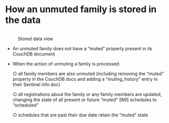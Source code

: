 # How an unmuted family is stored in the data

<figure><img src="../.gitbook/assets/image (7).png" alt=""><figcaption><p>Stored data view</p></figcaption></figure>



* An unmuted family does not have a “muted” property present in its CouchDB document
*   When the action of unmuting a family is processed:

    ○  all family members are also unmuted (including removing the “muted” property in the CouchDB docs and adding a “muting\_history” entry in their Sentinel info doc)

    ○  all registrations about the family or any family members are updated, changing the state of all present or future “muted” SMS schedules to “scheduled”

    ○  schedules that are past their due date retain the “muted” state

